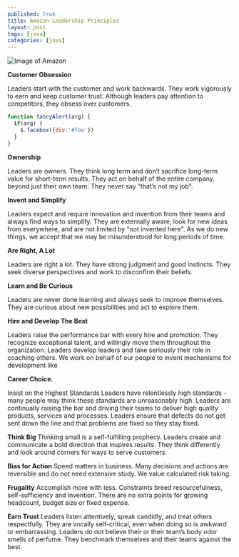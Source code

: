 ```yaml
---
published: true
title: Amazon Leadership Principles
layout: post
tags: [java]
categories: [java]
---
```

![Image of Amazon](http://g-ec2.images-amazon.com/images/G/01/social/api-share/amazon_logo_500500._V323939215_.png)

**Customer Obsession**

Leaders start with the customer and work backwards. They work vigorously to earn and keep customer trust. Although leaders pay attention to competitors, they obsess over customers.

```javascript
function fancyAlert(arg) {
  if(arg) {
    $.facebox({div:'#foo'})
  }
}
```

**Ownership**

Leaders are owners. They think long term and don’t sacrifice long-term value for short-term results. They act on behalf of the entire company, beyond just their own team. They never say “that’s not my job". 

**Invent and Simplify**

Leaders expect and require innovation and invention from their teams and always find ways to simplify. They are externally aware, look for new ideas from everywhere, and are not limited by “not invented here". As we do new things, we accept that we may be misunderstood for long periods of time.

**Are Right, A Lot**

Leaders are right a lot. They have strong judgment and good instincts. They seek diverse perspectives and work to disconfirm their beliefs.

**Learn and Be Curious**

Leaders are never done learning and always seek to improve themselves. They are curious about new possibilities and act to explore them.

**Hire and Develop The Best**

Leaders raise the performance bar with every hire and promotion. They recognize exceptional talent, and willingly move them throughout the organization. Leaders develop leaders and take seriously their role in coaching others.  We work on behalf of our people to invent mechanisms for development like 

**Career Choice.**

Insist on the Highest Standards
Leaders have relentlessly high standards - many people may think these standards are unreasonably high. Leaders are continually raising the bar and driving their teams to deliver high quality products, services and processes. Leaders ensure that defects do not get sent down the line and that problems are fixed so they stay fixed.

**Think Big**
Thinking small is a self-fulfilling prophecy. Leaders create and communicate a bold direction that inspires results. They think differently and look around corners for ways to serve customers.

**Bias for Action**
Speed matters in business. Many decisions and actions are reversible and do not need extensive study. We value calculated risk taking. 

**Frugality**
Accomplish more with less. Constraints breed resourcefulness, self-sufficiency and invention.  There are no extra points for growing headcount, budget size or fixed expense.

**Earn Trust**
Leaders listen attentively, speak candidly, and treat others respectfully. They are vocally self-critical, even when doing so is awkward or embarrassing.  Leaders do not believe their or their team’s body odor smells of perfume.  They benchmark themselves and their teams against the best.